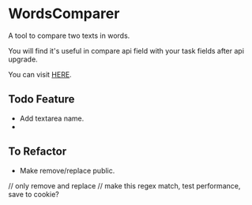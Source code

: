 # WordsComparer
A tool to compare two texts in words.

You will find it's useful in compare api field with your task fields after api upgrade.

You can visit [HERE](https://saltedfishcaptain.github.io/CompareWords/main).

## Todo Feature
- Add textarea name.
-

## To Refactor
- Make remove/replace public.

// only remove and replace
// make this regex match, test performance, save to cookie?
